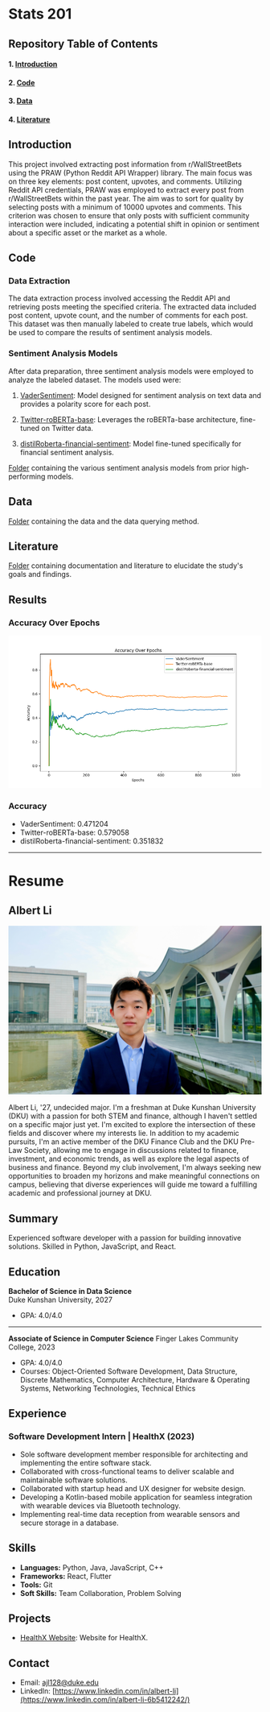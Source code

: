 # Stats 201

## Repository Table of Contents

#### 1. **[Introduction](#introduction)**
#### 2. **[Code](#code)**
#### 3. **[Data](#data)**
#### 4. **[Literature](#literature)**

## Introduction

This project involved extracting post information from r/WallStreetBets using the PRAW (Python Reddit API Wrapper) library. The main focus was on three key elements: post content, upvotes, and comments. Utilizing Reddit API credentials, PRAW was employed to extract every post from r/WallStreetBets within the past year. The aim was to sort for quality by selecting posts with a minimum of 10000 upvotes and comments. This criterion was chosen to ensure that only posts with sufficient community interaction were included, indicating a potential shift in opinion or sentiment about a specific asset or the market as a whole.

## Code

### Data Extraction

The data extraction process involved accessing the Reddit API and retrieving posts meeting the specified criteria. The extracted data included post content, upvote count, and the number of comments for each post. This dataset was then manually labeled to create true labels, which would be used to compare the results of sentiment analysis models.

### Sentiment Analysis Models

After data preparation, three sentiment analysis models were employed to analyze the labeled dataset. The models used were:

1. [VaderSentiment](https://github.com/cjhutto/vaderSentiment#python-demo-and-code-examples): Model designed for sentiment analysis on text data and provides a polarity score for each post.

2. [Twitter-roBERTa-base](https://huggingface.co/cardiffnlp/twitter-roberta-base-sentiment-latest): Leverages the roBERTa-base architecture, fine-tuned on Twitter data.

3. [distilRoberta-financial-sentiment](https://huggingface.co/mrm8488/distilroberta-finetuned-financial-news-sentiment-analysis): Model fine-tuned specifically for financial sentiment analysis.

[Folder](https://github.com/Rising-Stars-by-Sunshine/Stats_201_AlbertLi/tree/main/code) containing the various sentiment analysis models from prior high-performing models.

## Data

[Folder](https://github.com/Rising-Stars-by-Sunshine/Stats_201_AlbertLi/tree/main/data) containing the data and the data querying method.

## Literature

[Folder](https://github.com/Rising-Stars-by-Sunshine/Stats_201_AlbertLi/tree/main/literature) containing documentation and literature to elucidate the study's goals and findings.

## Results

### Accuracy Over Epochs

![Combined Results](/results/accuracy-plot.png)

### Accuracy
- VaderSentiment: 0.471204
- Twitter-roBERTa-base: 0.579058
- distilRoberta-financial-sentiment: 0.351832
---
# Resume

## Albert Li

![Headshot](Headshot.jpg)

Albert Li, '27, undecided major.
I'm a freshman at Duke Kunshan University (DKU) with a passion for both STEM and finance, although I haven't settled on a specific major just yet. I'm excited to explore the intersection of these fields and discover where my interests lie. In addition to my academic pursuits, I'm an active member of the DKU Finance Club and the DKU Pre-Law Society, allowing me to engage in discussions related to finance, investment, and economic trends, as well as explore the legal aspects of business and finance. Beyond my club involvement, I'm always seeking new opportunities to broaden my horizons and make meaningful connections on campus, believing that diverse experiences will guide me toward a fulfilling academic and professional journey at DKU.

## Summary
Experienced software developer with a passion for building innovative solutions. Skilled in Python, JavaScript, and React.

## Education
**Bachelor of Science in Data Science**  
Duke Kunshan University, 2027
- GPA: 4.0/4.0
---
**Associate of Science in Computer Science**
Finger Lakes Community College, 2023
- GPA: 4.0/4.0
- Courses: Object-Oriented Software Development, Data Structure, Discrete Mathematics, Computer Architecture, Hardware & Operating Systems, Networking Technologies, Technical Ethics

## Experience
### Software Development Intern | HealthX (2023)
- Sole software development member responsible for architecting and implementing the entire software stack.
- Collaborated with cross-functional teams to deliver scalable and maintainable software solutions.
- Collaborated with startup head and UX designer for website design.
- Developing a Kotlin-based mobile application for seamless integration with wearable devices via Bluetooth technology.
- Implementing real-time data reception from wearable sensors and secure storage in a database.

## Skills
- **Languages:** Python, Java, JavaScript, C++
- **Frameworks:** React, Flutter
- **Tools:** Git
- **Soft Skills:** Team Collaboration, Problem Solving

## Projects
- [HealthX Website]([https://github.com/username/project-a](https://test-8792e6-7860c922f4167-10b3928188638.webflow.io/)): Website for HealthX.


## Contact
- Email: ajl128@duke.edu
- LinkedIn: [https://www.linkedin.com/in/albert-li](https://www.linkedin.com/in/albert-li-6b5412242/)
